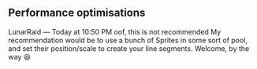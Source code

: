 ## Performance optimisations

LunarRaid — Today at 10:50 PM
oof, this is not recommended
My recommendation would be to use a bunch of Sprites in some sort of pool, and set their position/scale to create your line segments.
Welcome, by the way 😆
